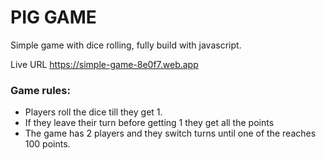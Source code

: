 # PIG GAME

Simple game with dice rolling, fully build with javascript.

Live URL https://simple-game-8e0f7.web.app

### Game rules:

- Players roll the dice till they get 1.
- If they leave their turn before getting 1 they get all the points
- The game has 2 players and they switch turns until one of the reaches 100 points.

